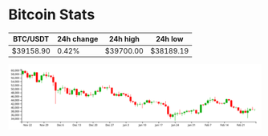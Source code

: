 # Bitcoin Stats

BTC/USDT|24h change|24h high|24h low|
|---|---|---|---|
|$39158.90|0.42%|$39700.00|$38189.19|

<img src="./chart.svg">
